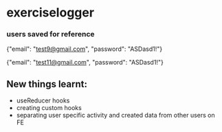 # exerciselogger

### users saved for reference

{"email": "test9@gmail.com",
"password": "ASDasd1!"}


{"email": "test11@gmail.com",
"password": "ASDasd1!"}

## New things learnt:
- useReducer hooks
- creating custom hooks
- separating user specific activity and created data from other users on FE


